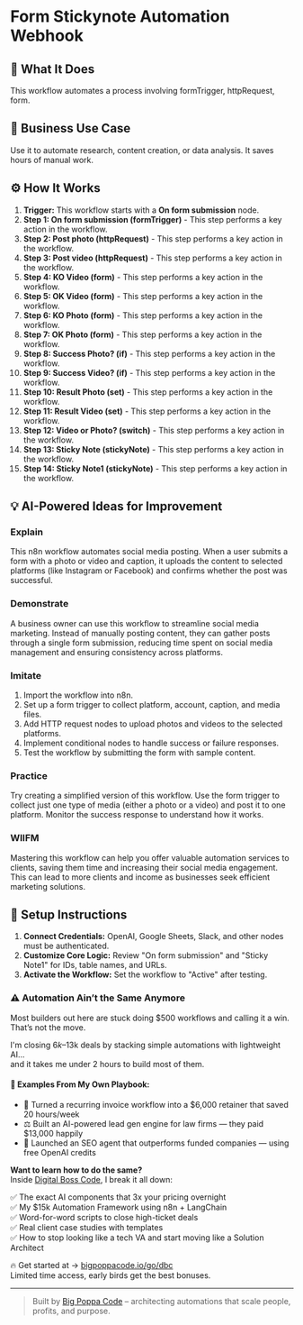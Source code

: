 # Form Stickynote Automation Webhook

## 🚀 What It Does
This workflow automates a process involving formTrigger, httpRequest, form.

## 💼 Business Use Case
Use it to automate research, content creation, or data analysis. It saves hours of manual work.

## ⚙️ How It Works
1.  **Trigger:** This workflow starts with a **On form submission** node.
2. **Step 1: On form submission (formTrigger)** - This step performs a key action in the workflow.
3. **Step 2: Post photo (httpRequest)** - This step performs a key action in the workflow.
4. **Step 3: Post video (httpRequest)** - This step performs a key action in the workflow.
5. **Step 4: KO Video (form)** - This step performs a key action in the workflow.
6. **Step 5: OK Video (form)** - This step performs a key action in the workflow.
7. **Step 6: KO Photo (form)** - This step performs a key action in the workflow.
8. **Step 7: OK Photo (form)** - This step performs a key action in the workflow.
9. **Step 8: Success Photo? (if)** - This step performs a key action in the workflow.
10. **Step 9: Success Video? (if)** - This step performs a key action in the workflow.
11. **Step 10: Result Photo (set)** - This step performs a key action in the workflow.
12. **Step 11: Result Video (set)** - This step performs a key action in the workflow.
13. **Step 12: Video or Photo? (switch)** - This step performs a key action in the workflow.
14. **Step 13: Sticky Note (stickyNote)** - This step performs a key action in the workflow.
15. **Step 14: Sticky Note1 (stickyNote)** - This step performs a key action in the workflow.

## 💡 AI-Powered Ideas for Improvement
### Explain
This n8n workflow automates social media posting. When a user submits a form with a photo or video and caption, it uploads the content to selected platforms (like Instagram or Facebook) and confirms whether the post was successful.

### Demonstrate
A business owner can use this workflow to streamline social media marketing. Instead of manually posting content, they can gather posts through a single form submission, reducing time spent on social media management and ensuring consistency across platforms.

### Imitate
1. Import the workflow into n8n.
2. Set up a form trigger to collect platform, account, caption, and media files.
3. Add HTTP request nodes to upload photos and videos to the selected platforms.
4. Implement conditional nodes to handle success or failure responses.
5. Test the workflow by submitting the form with sample content.

### Practice
Try creating a simplified version of this workflow. Use the form trigger to collect just one type of media (either a photo or a video) and post it to one platform. Monitor the success response to understand how it works.

### WIIFM
Mastering this workflow can help you offer valuable automation services to clients, saving them time and increasing their social media engagement. This can lead to more clients and income as businesses seek efficient marketing solutions.

## 🔧 Setup Instructions
1. **Connect Credentials:** OpenAI, Google Sheets, Slack, and other nodes must be authenticated.
2. **Customize Core Logic:** Review "On form submission" and "Sticky Note1" for IDs, table names, and URLs.
3. **Activate the Workflow:** Set the workflow to "Active" after testing.

### ⚠️ Automation Ain’t the Same Anymore

Most builders out here are stuck doing $500 workflows and calling it a win.  
That’s not the move.  

I'm closing $6k–$13k deals by stacking simple automations with lightweight AI...  
and it takes me under 2 hours to build most of them.

#### 🧠 Examples From My Own Playbook:
- 🔁 Turned a recurring invoice workflow into a $6,000 retainer that saved 20 hours/week  
- ⚖️ Built an AI-powered lead gen engine for law firms — they paid $13,000 happily  
- 🚀 Launched an SEO agent that outperforms funded companies — using free OpenAI credits  

**Want to learn how to do the same?**  
Inside [Digital Boss Code](https://bigpoppacode.io/go/dbc), I break it all down:

✅ The exact AI components that 3x your pricing overnight  
✅ My $15k Automation Framework using n8n + LangChain  
✅ Word-for-word scripts to close high-ticket deals  
✅ Real client case studies with templates  
✅ How to stop looking like a tech VA and start moving like a Solution Architect  

🔥 Get started at → [bigpoppacode.io/go/dbc](https://bigpoppacode.io/go/dbc)  
Limited time access, early birds get the best bonuses.

---
> Built by [Big Poppa Code](https://bigpoppacode.io) – architecting automations that scale people, profits, and purpose.
